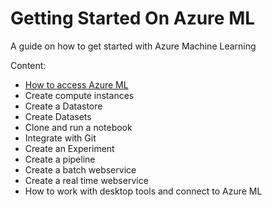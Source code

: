 # Getting Started On Azure ML
A guide on how to get started with Azure Machine Learning


Content: 

* [How to access Azure ML](https://github.com/felicity-borg/Getting-Started-On-Azure-ML/blob/main/Azure-ML-Studio.md)
* Create compute instances
* Create a Datastore
* Create Datasets
* Clone and run a notebook
* Integrate with Git
* Create an Experiment
* Create a pipeline
* Create a batch webservice
* Create a real time webservice
* How to work with desktop tools and connect to Azure ML
